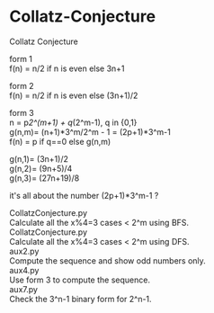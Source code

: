 # Collatz-Conjecture
Collatz Conjecture  

form 1  
   f(n) = n/2 if n is even else 3n+1  

form 2  
   f(n) = n/2 if n is even else (3n+1)/2  

form 3  
   n = p*2^(m+1) + q*(2^m-1), q in {0,1}  
   g(n,m)= (n+1)*3^m/2^m - 1 = (2p+1)*3^m-1  
   f(n) = p if q==0 else g(n,m)  

   g(n,1)= (3n+1)/2  
   g(n,2)= (9n+5)/4  
   g(n,3)= (27n+19)/8  

it's all about the number (2p+1)*3^m-1 ?

CollatzConjecture.py  
    Calculate all the x%4=3 cases < 2^m using BFS.  
CollatzConjecture.py  
    Calculate all the x%4=3 cases < 2^m using DFS.  
aux2.py  
    Compute the sequence and show odd numbers only.  
aux4.py  
    Use form 3 to compute the sequence.  
aux7.py  
    Check the 3^n-1 binary form for 2^n-1.  
